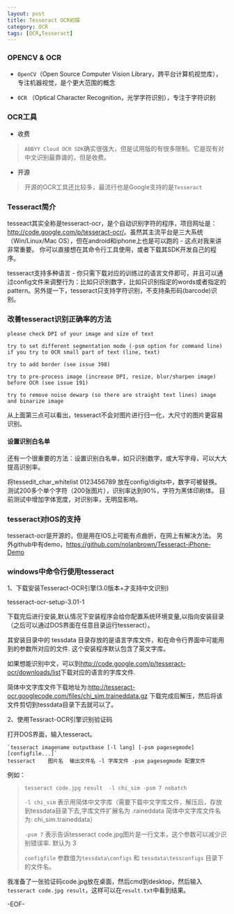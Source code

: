 ```yaml
---
layout: post
title: Tesseract OCR初探
category: OCR
tags: [OCR,Tesseract]
---
```


### OPENCV & OCR

+ `OpenCV`（Open Source Computer Vision Library，跨平台计算机视觉库），专注机器视觉，是个更大范围的概念

+ `OCR` （Optical Character Recognition，光学字符识别），专注于字符识别

### OCR工具

+ 收费

> `ABBYY Cloud OCR SDK`确实很强大，但是试用版的有很多限制。它是现有对中文识别最靠谱的，但是收费。

+ 开源

> 开源的OCR工具还比较多，最流行也是Google支持的是`Tesseract`

### Tesseract简介

tesseact其实全称是tesseract-ocr，是个自动识别字符的程序，项目网址是：<http://code.google.com/p/tesseract-ocr/>。虽然其主流平台是三大系统（Win/Linux/Mac OS），但在android和iphone上也是可以跑的 - 这点对我来讲非常重要。
你可以直接想在其命令行工具使用，或者下载其SDK开发自己的程序。

tesseract支持多种语言 - 你只需下载对应的训练过的语言文件即可，并且可以通过config文件来调整行为：比如只识别数字，比如只识别指定的words或者指定的pattern。另外提一下，tesseract只支持字符识别，不支持条形码(barcode)识别。

### 改善tesseract识别正确率的方法

    please check DPI of your image and size of text
    
    try to set different segmentation mode (-psm option for command line) if you try to OCR small part of text (line, text)
    
    try to add border (see issue 398)
    
    try to pre-process image (increase DPI, resize, blur/sharpen image) before OCR (see issue 191)
    
    try to remove noise dewarp (so there are straight text lines) image and binarize image

从上面第三点可以看出，tesseract不会对图片进行归一化，大尺寸的图片更容易识别。

#### 设置识别白名单

还有一个很重要的方法：设置识别白名单，如只识别数字，或大写字母，可以大大提高识别率。

将tessedit_char_whitelist 0123456789 放在config/digits中，数字可被替换。
测试200多个单个字符（200张图片），识别率达到90%，字符为黑体印刷体。
目前测试中增加字体宽度，对识别率，无明显影响。

### tesseract对IOS的支持

tesseract-ocr是开源的，但是用在IOS上可能有点曲折，在网上有解决方法。
另外github中有demo，<https://github.com/nolanbrown/Tesseract-iPhone-Demo>

### windows中命令行使用tesseract

1、下载安装Tesseract-OCR引擎(3.0版本+才支持中文识别)

tesseract-ocr-setup-3.01-1

下载完后进行安装,默认情况下安装程序会给你配置系统环境变量,以指向安装目录（之后可以通过DOS界面在任意目录运行tesseract）。

其安装目录中的 tessdata 目录存放的是语言字库文件，和在命令行界面中可能用到的参数所对应的文件.  这个安装程序默认包含了英文字库。

如果想能识别中文，可以到<http://code.google.com/p/tesseract-ocr/downloads/list>下载对应的语言的字库文件. 

简体中文字库文件下载地址为:<http://tesseract-ocr.googlecode.com/files/chi_sim.traineddata.gz> 下载完成后解压，然后将该文件剪切到tessdata目录下去就可以了。

2、使用Tessract-OCR引擎识别验证码

打开DOS界面，输入tesseract。

    `tesseract imagename outputbase [-l lang] [-psm pagesegmode] [configfile...]`
    tesseract    图片名  输出文件名 -l 字库文件 -psm pagesegmode 配置文件

例如：

> `tesseract code.jpg result  -l chi_sim -psm 7 nobatch`
> 
> `-l chi_sim` 表示用简体中文字库（需要下载中文字库文件，解压后，存放到tessdata目录下去,字库文件扩展名为  .raineddata 简体中文字库文件名为:  chi_sim.traineddata）
> 
> `-psm 7` 表示告诉tesseract code.jpg图片是一行文本，这个参数可以减少识别错误率.  默认为 3
> 
> `configfile` 参数值为`tessdata\configs` 和  `tessdata\tessconfigs` 目录下的文件名。

我准备了一张验证码code.jpg放在桌面，然后cmd到desktop，然后输入`tesseract code.jpg result`，这样可以在`result.txt`中看到结果。

-EOF-
